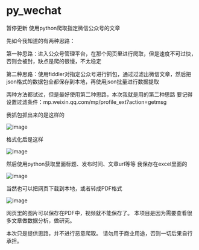 # py_wechat
暂停更新
使用python爬取指定微信公众号的文章

先如今我知道的有两种思路：

第一种思路：进入公众号管理平台，在那个网页里进行爬取，但是速度不可过快，否则会被封，缺点是爬的很慢，不太稳定

第二种思路：使用fiddler对指定公众号进行抓包，通过过滤出微信文章，然后把json格式的数据包全都保存到本地，再使用json批量进行数据提取

两种方法都试过，但是最好使用第二种思路，本次我就是用的第二种思路
要记得设置过滤条件：mp.weixin.qq.com/mp/profile_ext?action=getmsg

我抓包抓出来的是这样的

![image](https://user-images.githubusercontent.com/58964582/149646422-44580281-39e9-425d-8f6a-7d40dc5be83d.png)

格式化后是这样

![image](https://user-images.githubusercontent.com/58964582/149646442-90f1caf3-8729-4223-89f6-1d12278497f7.png)

然后使用python获取里面标题、发布时间、文章url等等
我保存在excel里面的

![image](https://user-images.githubusercontent.com/58964582/149646474-bdd35ae4-0a5b-422f-9f59-1366636bb5b4.png)

当然也可以把网页下载到本地，或者转成PDF格式

![image](https://user-images.githubusercontent.com/58964582/149646634-bb6d54e6-0c1a-44a5-827e-87de0e4c40c4.png)

网页里的图片可以保存在PDF中，视频就不能保存了。
本项目是因为需要查看很多文章做数据分析，做研究。

本次只是提供思路，并不进行恶意爬取。
请勿用于商业用途，否则一切后果自行承担。
